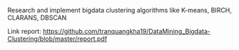 Research and implement bigdata clustering algorithms like K-means, BIRCH, CLARANS, DBSCAN

Link report: https://github.com/tranquangkha19/DataMining_Bigdata-Clustering/blob/master/report.pdf
